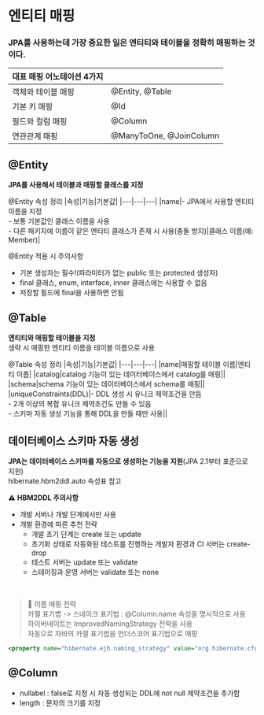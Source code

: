 # 엔티티 매핑

### JPA를 사용하는데 가장 중요한 일은 엔티티와 테이블을 정확히 매핑하는 것이다.

|대표 매핑 어노테이션 4가지||
|---|---|
|객체와 테이블 매핑|@Entity, @Table|
|기본 키 매핑|@Id|
|필드와 컬럼 매핑|@Column|
|연관관계 매핑|@ManyToOne, @JoinColumn|

## @Entity
**JPA를 사용해서 테이블과 매핑할 클래스를 지정**

@Entity 속성 정리
|속성|기능|기본값|
|---|---|---|
|name|- JPA에서 사용할 엔티티 이름을 지정<br>- 보통 기본값인 클래스 이름을 사용<br>- 다른 패키지에 이름이 같은 엔티티 클래스가 존재 시 사용(충돌 방지)|클래스 이름(예: Member)|

@Entity 적용 시 주의사항
- 기본 생성자는 필수!(파라미터가 없는 public 또는 protected 생성자)
- final 클래스, enum, interface, inner 클래스에는 사용할 수 없음
- 저장할 필드에 final을 사용하면 안됨

## @Table
**엔티티와 매핑할 테이블을 지정**<br>
생략 시 매핑한 엔티티 이름을 테이블 이름으로 사용

@Table 속성 정리
|속성|기능|기본값|
|---|---|---|
|name|매핑할 테이블 이름|엔티티 이름|
|catalog|catalog 기능이 있는 데이터베이스에서 catalog를 매핑||
|schema|schema 기능이 있는 데이터베이스에서 schema를 매핑||
|uniqueConstraints(DDL)|- DDL 생성 시 유니크 제약조건을 만듬<br>- 2개 이상의 복합 유니크 제약조건도 만들 수 있음<br>- 스키마 자동 생성 기능을 통해 DDL을 만들 때만 사용||

## 데이터베이스 스키마 자동 생성
**JPA는 데이터베이스 스키마를 자동으로 생성하는 기능을 지원**(JPA 2.1부터 표준으로 지원)<br>
hibernate.hbm2ddl.auto 속성표 참고

:warning: **HBM2DDL 주의사항**<br>
- 개발 서버나 개발 단계에서만 사용
- 개발 환경에 따른 추천 전략
    * 개발 초기 단계는 create 또는 update
    * 초기화 상태로 자동화된 테스트를 진행하는 개발자 환경과 CI 서버는 create-drop
    * 테스트 서버는 update 또는 validate
    * 스테이징과 운영 서버는 validate 또는 none

<br>

> :loudspeaker: 이름 매핑 전략<br>
> 카멜 표기볍 -> 스네이크 표기법 : @Column.name 속성을 명시적으로 사용<br>
> 하이버네이트는 ImprovedNamingStrategy 전략을 사용<br>
> 자동으로 자바의 카멜 표기법을 언더스코어 표기법으로 매핑<br>

```xml
<property name="hibernate.ejb.naming_strategy" value="org.hibernate.cfg.ImprovedNamingStrategy"/>
```

## @Column
- nullabel : false로 지정 시 자동 생성되는 DDL에 not null 제약조건을 추가함
- length : 문자의 크기를 지정
